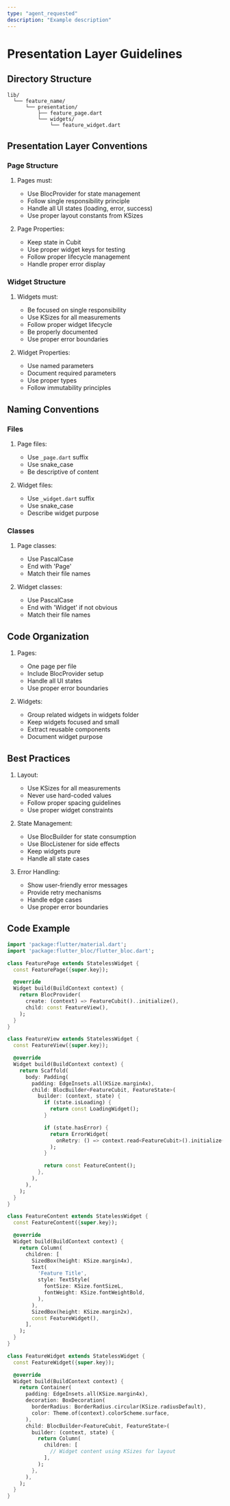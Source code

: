 ```yaml
---
type: "agent_requested"
description: "Example description"
---
```


# Presentation Layer Guidelines

## Directory Structure

```
lib/
  └── feature_name/
      └── presentation/
          ├── feature_page.dart
          └── widgets/
              └── feature_widget.dart
```

## Presentation Layer Conventions

### Page Structure

1. Pages must:
   - Use BlocProvider for state management
   - Follow single responsibility principle
   - Handle all UI states (loading, error, success)
   - Use proper layout constants from KSizes

2. Page Properties:
   - Keep state in Cubit
   - Use proper widget keys for testing
   - Follow proper lifecycle management
   - Handle proper error display

### Widget Structure

1. Widgets must:
   - Be focused on single responsibility
   - Use KSizes for all measurements
   - Follow proper widget lifecycle
   - Be properly documented
   - Use proper error boundaries

2. Widget Properties:
   - Use named parameters
   - Document required parameters
   - Use proper types
   - Follow immutability principles

## Naming Conventions

### Files

1. Page files:
   - Use `_page.dart` suffix
   - Use snake_case
   - Be descriptive of content

2. Widget files:
   - Use `_widget.dart` suffix
   - Use snake_case
   - Describe widget purpose

### Classes

1. Page classes:
   - Use PascalCase
   - End with 'Page'
   - Match their file names

2. Widget classes:
   - Use PascalCase
   - End with 'Widget' if not obvious
   - Match their file names

## Code Organization

1. Pages:
   - One page per file
   - Include BlocProvider setup
   - Handle all UI states
   - Use proper error boundaries

2. Widgets:
   - Group related widgets in widgets folder
   - Keep widgets focused and small
   - Extract reusable components
   - Document widget purpose

## Best Practices

1. Layout:
   - Use KSizes for all measurements
   - Never use hard-coded values
   - Follow proper spacing guidelines
   - Use proper widget constraints

2. State Management:
   - Use BlocBuilder for state consumption
   - Use BlocListener for side effects
   - Keep widgets pure
   - Handle all state cases

3. Error Handling:
   - Show user-friendly error messages
   - Provide retry mechanisms
   - Handle edge cases
   - Use proper error boundaries

## Code Example

```dart
import 'package:flutter/material.dart';
import 'package:flutter_bloc/flutter_bloc.dart';

class FeaturePage extends StatelessWidget {
  const FeaturePage({super.key});

  @override
  Widget build(BuildContext context) {
    return BlocProvider(
      create: (context) => FeatureCubit()..initialize(),
      child: const FeatureView(),
    );
  }
}

class FeatureView extends StatelessWidget {
  const FeatureView({super.key});

  @override
  Widget build(BuildContext context) {
    return Scaffold(
      body: Padding(
        padding: EdgeInsets.all(KSize.margin4x),
        child: BlocBuilder<FeatureCubit, FeatureState>(
          builder: (context, state) {
            if (state.isLoading) {
              return const LoadingWidget();
            }

            if (state.hasError) {
              return ErrorWidget(
                onRetry: () => context.read<FeatureCubit>().initialize(),
              );
            }

            return const FeatureContent();
          },
        ),
      ),
    );
  }
}

class FeatureContent extends StatelessWidget {
  const FeatureContent({super.key});

  @override
  Widget build(BuildContext context) {
    return Column(
      children: [
        SizedBox(height: KSize.margin4x),
        Text(
          'Feature Title',
          style: TextStyle(
            fontSize: KSize.fontSizeL,
            fontWeight: KSize.fontWeightBold,
          ),
        ),
        SizedBox(height: KSize.margin2x),
        const FeatureWidget(),
      ],
    );
  }
}

class FeatureWidget extends StatelessWidget {
  const FeatureWidget({super.key});

  @override
  Widget build(BuildContext context) {
    return Container(
      padding: EdgeInsets.all(KSize.margin4x),
      decoration: BoxDecoration(
        borderRadius: BorderRadius.circular(KSize.radiusDefault),
        color: Theme.of(context).colorScheme.surface,
      ),
      child: BlocBuilder<FeatureCubit, FeatureState>(
        builder: (context, state) {
          return Column(
            children: [
              // Widget content using KSizes for layout
            ],
          );
        },
      ),
    );
  }
} 